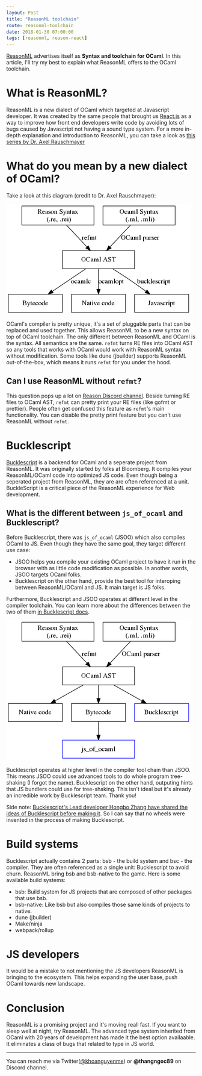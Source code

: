 ```yaml
---
layout: Post
title: "ReasonML toolchain"
route: reasonml-toolchain
date: 2018-01-30 07:00:00
tags: [reasonml, reason-react]
---
```


[ReasonML](https://reasonml.github.io/) advertises itself as **Syntax and toolchain for OCaml**. In this article, I'll try my best to explain what ReasonML offers to the OCaml toolchain.

# What is ReasonML?

ReasonML is a new dialect of OCaml which targeted at Javascript developer. It was created by the same people that brought us [React.js](https://facebook.github.io/react) as a way to improve how front end developers write code by avoiding lots of bugs caused by Javascript not having a sound type system. For a more in-depth explanation and introduction to ReasonML, you can take a look as [this series by Dr. Axel Rauschmayer](http://2ality.com/2017/11/about-reasonml.html)

# What do you mean by a new dialect of OCaml?

Take a look at this diagram (credit to Dr. Axel Rauschmayer):

![](./reasonml-architechture.png)

OCaml's compiler is pretty unique, it's a set of pluggable parts that can be replaced and used together. This allows ReasonML to be a new syntax on top of OCaml toolchain. The only different between ReasonML and OCaml is the syntax. All semantics are the same. `refmt` turns RE files into OCaml AST so any tools that works with OCaml would work with ReasonML syntax without modification. Some tools like dune (jbuilder) supports ReasonML out-of-the-box, which means it runs `refmt` for you under the hood.

## Can I use ReasonML without `refmt`?

This question pops up a lot on [Reason Discord channel](https://discord.gg/reasonml). Beside turning RE files to OCaml AST, `refmt` can pretty print your RE files (like gofmt or prettier). People often get confused this feature as `refmt`'s main functionality. You can disable the pretty print feature but you can't use ReasonML without `refmt`.

# Bucklescript

[Bucklescript](https://bucklescript.github.io/) is a backend for OCaml and a seperate project from ReasonML. It was originally started by folks at Bloomberg. It compiles your ReasonML/OCaml code into optimized JS code. Even though being a seperated project from ReasonML, they are are often referenced at a unit. BuckleScript is a critical piece of the ReasonML experience for Web development.

## What is the different between `js_of_ocaml` and Bucklescript?

Before Bucklescript, there was `js_of_ocaml` (JSOO) which also compiles OCaml to JS. Even though they have the same goal, they target different use case:

* JSOO helps you compile your existing OCaml project to have it run in the browser with as little code modification as possible. In another words, JSOO targets OCaml folks.
* Bucklescript on the other hand, provide the best tool for interoping between ReasonML/OCaml and JS. It main target is JS folks.

Furthermore, Bucklescript and JSOO operates at different level in the compiler toolchain.
You can learn more about the differences between the two of them [in Bucklescript docs](https://bucklescript.github.io/docs/en/comparison-to-jsoo.html).

![Bucklescript vs js_of_ocaml](./bsb-vs-jsoo.png)

Bucklescript operates at higher level in the compiler tool chain than JSOO. This means JSOO could use advanced tools to do whole program tree-shaking (I forgot the name). Bucklescript on the other hand, outputing hints that JS bundlers could use for tree-shaking. This isn't ideal but it's already an incredible work by Bucklescript team. Thank you!

Side note: [Bucklescript's Lead developer Hongbo Zhang have shared the ideas of Bucklescript before making it](https://github.com/ocsigen/js_of_ocaml/issues/338). So I can say that no wheels were invented in the process of making Bucklescript.

<!--
# esy - the package manager

ReasonML brings esy, a new package manager to the game. Here is a brief explanation about different package managers in the ecosystem:

* opam: The entire ecosystem of native ocaml is built around these opam packages.
* npm/yarn: The entire ecosystem of JS files are built around this ecosystem.
* [esy](http://esy.sh): Makes opam feel like npm/yarn. Allows access to both ecosystems.

I'll have a post introducing [esy](http://esy.sh) soon. Stay tuned!
-->

# Build systems

Bucklescript actually contains 2 parts: bsb - the build system and bsc - the compiler. They are often referenced as a single unit: Bucklescript to avoid churn. ReasonML bring bsb and bsb-native to the game. Here is some available build systems:

* bsb: Build system for JS projects that are composed of other packages that use bsb.
* bsb-native: Like bsb but also compiles those same kinds of projects to native.
* dune (jbuilder)
* Make/ninja
* webpack/rollup

# JS developers

It would be a mistake to not mentioning the JS developers ReasonML is bringing to the ecosystem. This helps expanding the user base, push OCaml towards new landscape.

# Conclusion

ReasonML is a promising project and it's moving reall fast. If you want to sleep well at night, try ReasonML. The advanced type system inherited from OCaml with 20 years of development has made it the best option availaable. It eliminates a class of bugs that related to type in JS world.

---

You can reach me via Twitter([@khoanguyenme](https://twitter.com/khoanguyenme)) or **@thangngoc89** on Discord channel.

